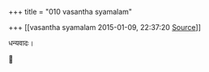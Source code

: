 +++
title = "010 vasantha syamalam"

+++
[[vasantha syamalam	2015-01-09, 22:37:20 [Source](https://groups.google.com/g/samskrita/c/63wroIHIbTU)]]



धन्यवादः।



